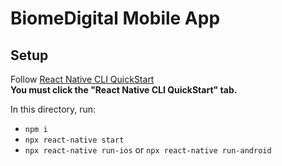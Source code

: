 # BiomeDigital Mobile App

## Setup

Follow [React Native CLI QuickStart](https://reactnative.dev/docs/environment-setup)  
**You must click the "React Native CLI QuickStart" tab.**

In this directory, run:
 - `npm i`
 - `npx react-native start`
 - `npx react-native run-ios` or `npx react-native run-android`
